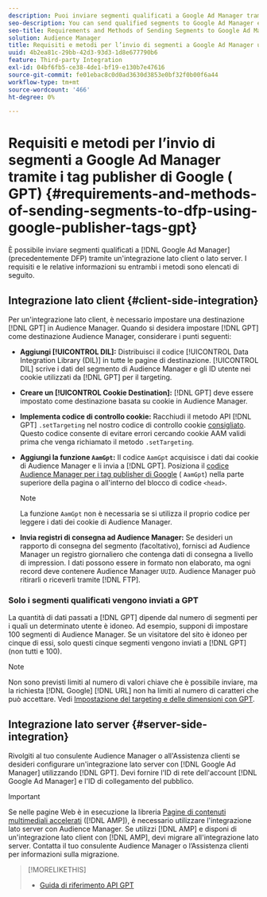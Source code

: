 ```yaml
---
description: Puoi inviare segmenti qualificati a Google Ad Manager tramite un’integrazione lato client o lato server. I requisiti e le relative informazioni su entrambi i metodi sono elencati di seguito.
seo-description: You can send qualified segments to Google Ad Manager either through a client-side or through a server-side integration. Requirements and related information about both methods are listed below.
seo-title: Requirements and Methods of Sending Segments to Google Ad Manager Using Google Publisher Tags (GPT)
solution: Audience Manager
title: Requisiti e metodi per l’invio di segmenti a Google Ad Manager utilizzando Google Publisher Tag (GPT)
uuid: 4b2ea81c-29bb-42d3-93d3-1d8e677790b6
feature: Third-party Integration
exl-id: 04bf6fb5-ce38-4de1-bf19-e130b7e47616
source-git-commit: fe01ebac8c0d0ad3630d3853e0bf32f0b00f6a44
workflow-type: tm+mt
source-wordcount: '466'
ht-degree: 0%

---
```


# Requisiti e metodi per l’invio di segmenti a Google Ad Manager tramite i tag publisher di Google ( GPT) {#requirements-and-methods-of-sending-segments-to-dfp-using-google-publisher-tags-gpt}

È possibile inviare segmenti qualificati a [!DNL Google Ad Manager] (precedentemente DFP) tramite un&#39;integrazione lato client o lato server. I requisiti e le relative informazioni su entrambi i metodi sono elencati di seguito.

## Integrazione lato client {#client-side-integration}

Per un&#39;integrazione lato client, è necessario impostare una destinazione [!DNL GPT] in Audience Manager. Quando si desidera impostare [!DNL GPT] come destinazione Audience Manager, considerare i punti seguenti:

* **Aggiungi [!UICONTROL DIL]:** Distribuisci il codice [!UICONTROL Data Integration Library (DIL)] in tutte le pagine di destinazione. [!UICONTROL DIL] scrive i dati del segmento di Audience Manager e gli ID utente nei cookie utilizzati da [!DNL GPT] per il targeting.

* **Creare un [!UICONTROL Cookie Destination]:** [!DNL GPT] deve essere impostato come destinazione basata su cookie in Audience Manager.

* **Implementa codice di controllo cookie:** Racchiudi il metodo API [!DNL GPT] `.setTargeting` nel nostro codice di controllo cookie [consigliato](../../integration/gpt-aam-destination/gpt-aam-modify-api.md). Questo codice consente di evitare errori cercando cookie AAM validi prima che venga richiamato il metodo `.setTargeting`.

* **Aggiungi la funzione `AamGpt`:** Il codice `AamGpt` acquisisce i dati dai cookie di Audience Manager e li invia a [!DNL GPT]. Posiziona il [codice Audience Manager per i tag publisher di Google](../../integration/gpt-aam-destination/gpt-aam-aamgpt-code.md) ( `AamGpt`) nella parte superiore della pagina o all&#39;interno del blocco di codice `<head>`.

  >[!NOTE]
  >
  >La funzione `AamGpt` non è necessaria se si utilizza il proprio codice per leggere i dati dei cookie di Audience Manager.

* **Invia registri di consegna ad Audience Manager:** Se desideri un rapporto di consegna del segmento (facoltativo), fornisci ad Audience Manager un registro giornaliero che contenga dati di consegna a livello di impression. I dati possono essere in formato non elaborato, ma ogni record deve contenere Audience Manager `UUID`. Audience Manager può ritirarli o riceverli tramite [!DNL FTP].

### Solo i segmenti qualificati vengono inviati a GPT

La quantità di dati passati a [!DNL GPT] dipende dal numero di segmenti per i quali un determinato utente è idoneo. Ad esempio, supponi di impostare 100 segmenti di Audience Manager. Se un visitatore del sito è idoneo per cinque di essi, solo questi cinque segmenti vengono inviati a [!DNL GPT] (non tutti e 100).

>[!NOTE]
>
>Non sono previsti limiti al numero di valori chiave che è possibile inviare, ma la richiesta [!DNL Google] [!DNL URL] non ha limiti al numero di caratteri che può accettare. Vedi [Impostazione del targeting e delle dimensioni con GPT](https://support.google.com/dfp_premium/bin/answer.py?hl=en&answer=1697712).

## Integrazione lato server {#server-side-integration}

Rivolgiti al tuo consulente Audience Manager o all&#39;Assistenza clienti se desideri configurare un&#39;integrazione lato server con [!DNL Google Ad Manager] utilizzando [!DNL GPT]. Devi fornire l&#39;ID di rete dell&#39;account [!DNL Google Ad Manager] e l&#39;ID di collegamento del pubblico.

>[!IMPORTANT]
>
>Se nelle pagine Web è in esecuzione la libreria [Pagine di contenuti multimediali accelerati](https://www.ampproject.org/) ([!DNL AMP]), è necessario utilizzare l&#39;integrazione lato server con Audience Manager. Se utilizzi [!DNL AMP] e disponi di un&#39;integrazione lato client con [!DNL AMP], devi migrare all&#39;integrazione lato server. Contatta il tuo consulente Audience Manager o l’Assistenza clienti per informazioni sulla migrazione.

>[!MORELIKETHIS]
>
>* [Guida di riferimento API GPT](https://support.google.com/dfp_premium/bin/answer.py?hl=en&answer=1650154)

